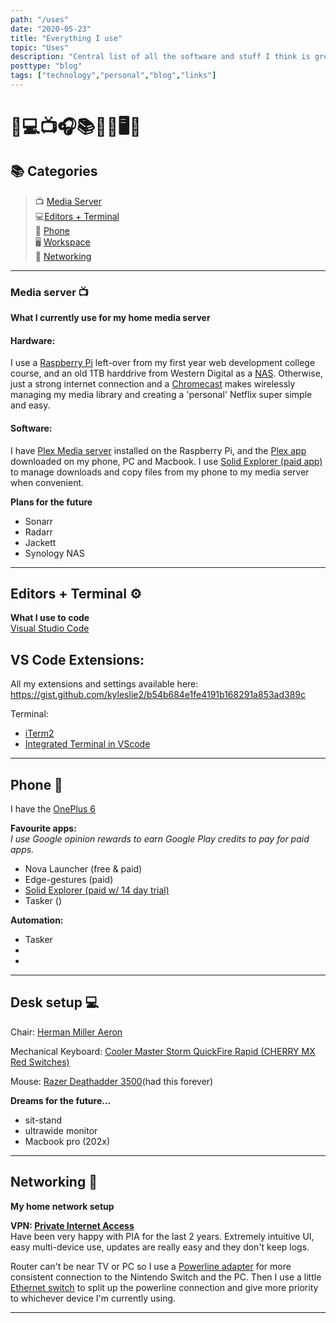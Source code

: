 ```yaml
---
path: "/uses"
date: "2020-05-23"
title: "Everything I use"
topic: "Uses"
description: "Central list of all the software and stuff I think is great"
posttype: "blog"
tags: ["technology","personal","blog","links"]
---
```

# 🧰💻📺🎧📚📲📂🖥📡

## 📚 Categories

>   📺 [Media Server](#media-server-)  
>   💻[Editors + Terminal](#editors-+-terminal-)  
>   📲 [Phone](#phone-)  
>   🖥 [Workspace](#workspace-)  
>   📡 [Networking](#networking-)  

---

### Media server 📺
**What I currently use for my home media server**

#### Hardware:
I use a [Raspberry Pi](https://www.raspberrypi.org/) left-over from my first year web development college course, and an old 1TB harddrive from Western Digital as a [NAS](https://pimylifeup.com/raspberry-pi-nas/). Otherwise, just a strong internet connection and a [Chromecast](https://store.google.com/ca/product/chromecast) makes wirelessly managing my media library and creating a 'personal' Netflix super simple and easy.

#### Software:
I have [Plex Media server](https://www.plex.tv/en-ca/media-server-downloads/) installed on the Raspberry Pi, and the [Plex app](https://www.plex.tv/en-ca/media-server-downloads/#plex-app) downloaded on my phone, PC and Macbook. I use [Solid Explorer (paid app)](https://play.google.com/store/apps/details?id=pl.solidexplorer2&hl=en_CA) to manage downloads and copy files from my phone to my media server when convenient.

**Plans for the future**
- Sonarr
- Radarr
- Jackett
- Synology NAS


---

## Editors + Terminal ⚙
**What I use to code**  
[Visual Studio Code](https://code.visualstudio.com/)

VS Code Extensions:  
- 

All my extensions and settings available here:  
https://gist.github.com/kyleslie2/b54b684e1fe4191b168291a853ad389c

Terminal:
- [iTerm2](https://www.iterm2.com/)
- [Integrated Terminal in VScode](https://code.visualstudio.com/docs/editor/integrated-terminal)


---

## Phone 📲 
I have the [OnePlus 6](https://www.oneplus.com/ca_en/6)

**Favourite apps:**  
_I use Google opinion rewards to earn Google Play credits to pay for paid apps._
- Nova Launcher (free & paid)
- Edge-gestures (paid)
- [Solid Explorer (paid w/ 14 day trial)](https://play.google.com/store/apps/details?id=pl.solidexplorer2&hl=en_CA)
- Tasker ()

**Automation:**
- Tasker
- 
- 

---

## Desk setup 💻
Chair: [Herman Miller Aeron](https://www.hermanmiller.com/products/seating/office-chairs/aeron-chairs/)

Mechanical Keyboard: [Cooler Master Storm QuickFire Rapid (CHERRY MX Red Switches)](https://www.coolermaster.com/catalog/peripheral/keyboards/quick-fire-rapid/)

Mouse: [Razer Deathadder 3500](https://www.amazon.ca/Razer-Deathadder-Precision-Infrared-Version/dp/B00D8ZDNCQ)(had this forever)

**Dreams for the future...**
- sit-stand
- ultrawide monitor
- Macbook pro (202x)

---

## Networking 📡
**My home network setup**

**VPN: [Private Internet Access](https://www.privateinternetaccess.com/)**  
Have been very happy with PIA for the last 2 years. Extremely intuitive UI, easy multi-device use, updates are really easy and they don't keep logs.


Router can't be near TV or PC so I use a [Powerline adapter](https://www.amazon.ca/Powerline-Network-Adapters/b?ie=UTF8&node=3312820011) for more consistent connection to the Nintendo Switch and the PC. Then I use a little [Ethernet switch](https://www.amazon.ca/TP-Link-TL-SF1005D-5-port-100Mbps-Desktop/dp/B000FNFSPY/ref=sr_1_12?fst=as%3Aoff&qid=1590843592&refinements=p_n_feature_two_browse-bin%3A7322393011&rnid=7322391011&s=electronics&sr=1-12) to split up the powerline connection and give more priority to whichever device I'm currently using.

---



